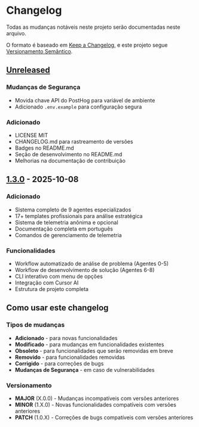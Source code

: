 # Changelog

Todas as mudanças notáveis neste projeto serão documentadas neste arquivo.

O formato é baseado em [Keep a Changelog](https://keepachangelog.com/pt-BR/1.0.0/),
e este projeto segue [Versionamento Semântico](https://semver.org/lang/pt-BR/).

## [Unreleased]

### Mudanças de Segurança
- Movida chave API do PostHog para variável de ambiente
- Adicionado `.env.example` para configuração segura

### Adicionado
- LICENSE MIT
- CHANGELOG.md para rastreamento de versões
- Badges no README.md
- Seção de desenvolvimento no README.md
- Melhorias na documentação de contribuição

## [1.3.0] - 2025-10-08

### Adicionado
- Sistema completo de 9 agentes especializados
- 17+ templates profissionais para análise estratégica
- Sistema de telemetria anônima e opcional
- Documentação completa em português
- Comandos de gerenciamento de telemetria

### Funcionalidades
- Workflow automatizado de análise de problema (Agentes 0-5)
- Workflow de desenvolvimento de solução (Agentes 6-8)
- CLI interativo com menu de opções
- Integração com Cursor AI
- Estrutura de projeto completa

## Como usar este changelog

### Tipos de mudanças

- **Adicionado** - para novas funcionalidades
- **Modificado** - para mudanças em funcionalidades existentes
- **Obsoleto** - para funcionalidades que serão removidas em breve
- **Removido** - para funcionalidades removidas
- **Corrigido** - para correções de bugs
- **Mudanças de Segurança** - em caso de vulnerabilidades

### Versionamento

- **MAJOR** (X.0.0) - Mudanças incompatíveis com versões anteriores
- **MINOR** (1.X.0) - Novas funcionalidades compatíveis com versões anteriores
- **PATCH** (1.0.X) - Correções de bugs compatíveis com versões anteriores

[Unreleased]: https://github.com/seu-usuario/agents-upstream/compare/v1.3.0...HEAD
[1.3.0]: https://github.com/seu-usuario/agents-upstream/releases/tag/v1.3.0

